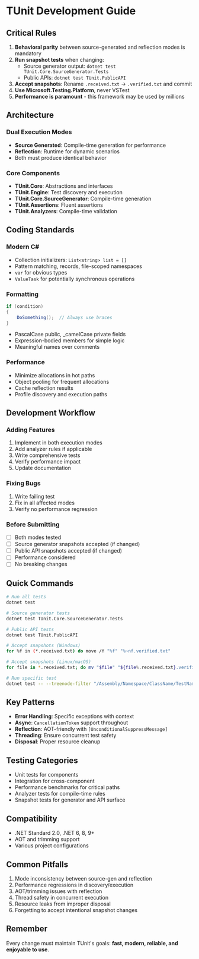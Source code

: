 # TUnit Development Guide

## Critical Rules
1. **Behavioral parity** between source-generated and reflection modes is mandatory
2. **Run snapshot tests** when changing:
   - Source generator output: `dotnet test TUnit.Core.SourceGenerator.Tests`  
   - Public APIs: `dotnet test TUnit.PublicAPI`
3. **Accept snapshots**: Rename `.received.txt` → `.verified.txt` and commit
4. **Use Microsoft.Testing.Platform**, never VSTest
5. **Performance is paramount** - this framework may be used by millions

## Architecture

### Dual Execution Modes
- **Source Generated**: Compile-time generation for performance
- **Reflection**: Runtime for dynamic scenarios
- Both must produce identical behavior

### Core Components
- **TUnit.Core**: Abstractions and interfaces
- **TUnit.Engine**: Test discovery and execution
- **TUnit.Core.SourceGenerator**: Compile-time generation
- **TUnit.Assertions**: Fluent assertions
- **TUnit.Analyzers**: Compile-time validation

## Coding Standards

### Modern C#
- Collection initializers: `List<string> list = []`
- Pattern matching, records, file-scoped namespaces
- `var` for obvious types
- `ValueTask` for potentially synchronous operations

### Formatting
```csharp
if (condition)
{
    DoSomething();  // Always use braces
}
```
- PascalCase public, _camelCase private fields
- Expression-bodied members for simple logic
- Meaningful names over comments

### Performance
- Minimize allocations in hot paths
- Object pooling for frequent allocations
- Cache reflection results
- Profile discovery and execution paths

## Development Workflow

### Adding Features
1. Implement in both execution modes
2. Add analyzer rules if applicable
3. Write comprehensive tests
4. Verify performance impact
5. Update documentation

### Fixing Bugs
1. Write failing test
2. Fix in all affected modes
3. Verify no performance regression

### Before Submitting
- [ ] Both modes tested
- [ ] Source generator snapshots accepted (if changed)
- [ ] Public API snapshots accepted (if changed)
- [ ] Performance considered
- [ ] No breaking changes

## Quick Commands
```bash
# Run all tests
dotnet test

# Source generator tests
dotnet test TUnit.Core.SourceGenerator.Tests

# Public API tests
dotnet test TUnit.PublicAPI

# Accept snapshots (Windows)
for %f in (*.received.txt) do move /Y "%f" "%~nf.verified.txt"

# Accept snapshots (Linux/macOS)
for file in *.received.txt; do mv "$file" "${file%.received.txt}.verified.txt"; done

# Run specific test
dotnet test -- --treenode-filter "/Assembly/Namespace/ClassName/TestName"
```

## Key Patterns
- **Error Handling**: Specific exceptions with context
- **Async**: `CancellationToken` support throughout
- **Reflection**: AOT-friendly with `[UnconditionalSuppressMessage]`
- **Threading**: Ensure concurrent test safety
- **Disposal**: Proper resource cleanup

## Testing Categories
- Unit tests for components
- Integration for cross-component
- Performance benchmarks for critical paths
- Analyzer tests for compile-time rules
- Snapshot tests for generator and API surface

## Compatibility
- .NET Standard 2.0, .NET 6, 8, 9+
- AOT and trimming support
- Various project configurations

## Common Pitfalls
1. Mode inconsistency between source-gen and reflection
2. Performance regressions in discovery/execution
3. AOT/trimming issues with reflection
4. Thread safety in concurrent execution
5. Resource leaks from improper disposal
6. Forgetting to accept intentional snapshot changes

## Remember
Every change must maintain TUnit's goals: **fast, modern, reliable, and enjoyable to use**.
